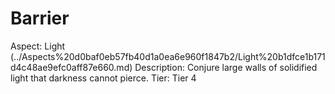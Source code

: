 # Barrier

Aspect: Light (../Aspects%20d0baf0eb57fb40d1a0ea6e960f1847b2/Light%20b1dfce1b171d4c48ae9efc0aff87e660.md)
Description: Conjure large walls of solidified light that darkness cannot pierce.
Tier: Tier 4
